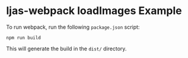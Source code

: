 # ljas-webpack loadImages Example

To run webpack, run the following `package.json` script:

```console
npm run build
```

This will generate the build in the `dist/` directory.
